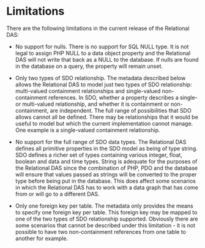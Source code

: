 Limitations
===========

There are the following limitations in the current release of the
Relational DAS:

-   No support for nulls. There is no support for SQL NULL type. It is
    not legal to assign PHP NULL to a data object property and the
    Relational DAS will not write that back as a NULL to the database.
    If nulls are found in the database on a query, the property will
    remain unset.

-   Only two types of SDO relationship. The metadata described below
    allows the Relational DAS to model just two types of SDO
    relationship: multi-valued containment relationships and
    single-valued non-containment references. In SDO, whether a property
    describes a single- or multi-valued relationship, and whether it is
    containment or non-containment, are independent. The full range of
    possibilities that SDO allows cannot all be defined. There may be
    relationships that it would be useful to model but which the current
    implementation cannot manage. One example is a single-valued
    containment relationship.

-   No support for the full range of SDO data types. The Relational DAS
    defines all primitive properties in the SDO model as being of type
    string. SDO defines a richer set of types containing various
    integer, float, boolean and data and time types. String is adequate
    for the purposes of the Relational DAS since the combination of PHP,
    PDO and the database will ensure that values passed as strings will
    be converted to the proper type before being put in the database.
    This does affect some scenarios in which the Relational DAS has to
    work with a data graph that has come from or will go to a different
    DAS.

-   Only one foreign key per table. The metadata only provides the means
    to specify one foreign key per table. This foreign key may be mapped
    to one of the two types of SDO relationship supported. Obviously
    there are some scenarios that cannot be described under this
    limitation - it is not possible to have two non-containment
    references from one table to another for example.
